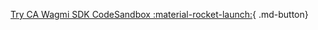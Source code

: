 [Try CA Wagmi SDK CodeSandbox :material-rocket-launch:]({{config.extra.arcana.ca_wagmi_sdk_codesandbox_url}}){ .md-button}